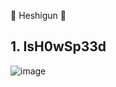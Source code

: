 🐞 Heshigun 🐞

## 1. IsH0wSp33d

![image](https://github.com/thangpv25/CTF-Wups/assets/93731698/dd4b49f2-4b9b-4389-b1a6-9c8e0c985e1e)

